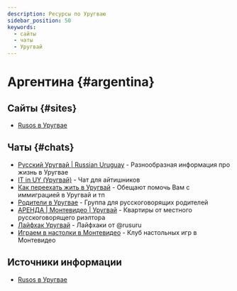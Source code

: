 ```yaml
---
description: Ресурсы по Уругваю
sidebar_position: 50
keywords:
  - сайты
  - чаты
  - Уругвай
---
```


# Аргентина {#argentina}

## Сайты {#sites}

- [Rusos в Уругвае](https://rusos.net/)

## Чаты {#chats}

- [Русский Уругвай | Russian Uruguay](https://t.me/russianinuruguay) - Разнообразная информация про жизнь в Уругвае
- [IT in UY (Уругвай)](https://t.me/it_in_uy) - Чат для айтишников
- [Как переехать жить в Уругвай](https://t.me/immigratsiaUruguay) - Обещают помочь Вам с иммиграцией в Уругвай и тп
- [Родители в Уругвае](https://t.me/uruguay_parents) - Группа для русскоговорящих родителей
- [АРЕНДА | Монтевидео | Уругвай](https://t.me/arendauru) - Квартиры от местного русскоговорящего риэлтора
- [Лайфхак Уругвай](https://t.me/lifehacks_uy) - Лайфхаки от @rusuru
- [Играем в настолки в Монтевидео](https://t.me/boardgamesMontevideo) - Клуб настольных игр в Монтевидео

## Источники информации

- [Rusos в Уругвае](https://rusos.net/)
